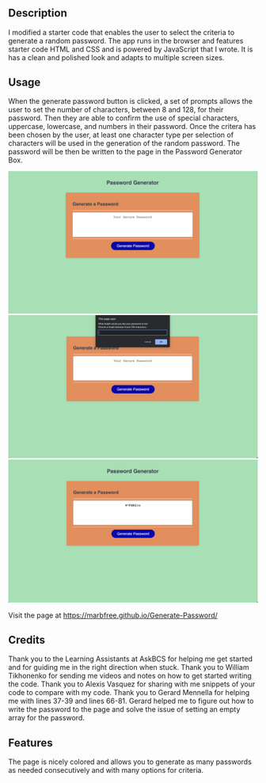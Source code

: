 # <Generate Password>

## Description

I modified a starter code that enables the user to select the criteria to generate a random password.  The app runs in the browser and features starter code HTML and CSS and is powered by JavaScript that I wrote.  It is has a clean and polished look and adapts to multiple screen sizes.


## Usage

When the generate password button is clicked, a set of prompts allows the user to set the number of characters, between 8 and 128, for their password.  Then they are able to confirm the use of special characters, uppercase, lowercase, and numbers in their password.  Once the critera has been chosen by the user, at least one character type per selection of characters will be used in the generation of the random password.  The password will be then be written to the page in the Password Generator Box.

![alt text](Assets/PasswordGeneratorStatic.png) 
![alt text](Assets/PasswordGeneratorPrompt.png)
![alt text](Assets/PasswordGeneratorPassword.png)

Visit the page at https://marbfree.github.io/Generate-Password/
 
## Credits
 
Thank you to the Learning Assistants at AskBCS for helping me get started and for guiding me in the right direction when stuck.  Thank you to William Tikhonenko for sending me videos and notes on how to get started writing the code.  Thank you to Alexis Vasquez for sharing with me snippets of your code to compare with my code.  Thank you to Gerard Mennella for helping me with lines 37-39 and lines 66-81.  Gerard helped me to figure out how to write the password to the page and solve the issue of setting an empty array for the password.  

## Features

The page is nicely colored and allows you to generate as many passwords as needed consecutively and with many options for criteria.  

